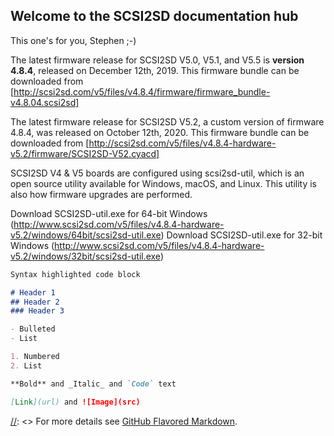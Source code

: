 ## Welcome to the SCSI2SD documentation hub

This one's for you, Stephen ;-)

The latest firmware release for SCSI2SD V5.0, V5.1, and V5.5 is **version 4.8.4**, released on December 12th, 2019. This firmware bundle can be downloaded from [http://scsi2sd.com/v5/files/v4.8.4/firmware/firmware_bundle-v4.8.04.scsi2sd]

The latest firmware release for SCSI2SD V5.2, a custom version of firmware 4.8.4, was released on October 12th, 2020. This firmware bundle can be downloaded from [http://scsi2sd.com/v5/files/v4.8.4-hardware-v5.2/firmware/SCSI2SD-V52.cyacd]

SCSI2SD V4 & V5 boards are configured using scsi2sd-util, which is an open source utility available for Windows, macOS, and Linux. This utility is also how firmware upgrades are performed. 

Download SCSI2SD-util.exe for 64-bit Windows (http://www.scsi2sd.com/v5/files/v4.8.4-hardware-v5.2/windows/64bit/scsi2sd-util.exe)
Download SCSI2SD-util.exe for 32-bit Windows (http://www.scsi2sd.com/v5/files/v4.8.4-hardware-v5.2/windows/32bit/scsi2sd-util.exe)


[//]: <>
```markdown
Syntax highlighted code block

# Header 1
## Header 2
### Header 3

- Bulleted
- List

1. Numbered
2. List

**Bold** and _Italic_ and `Code` text

[Link](url) and ![Image](src)
```

[//]: <> For more details see [GitHub Flavored Markdown](https://guides.github.com/features/mastering-markdown/).
